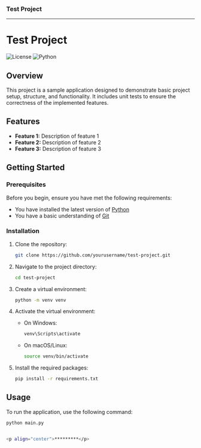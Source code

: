 ### Test Project

<!--
<p align="left" > <img src="assets/img/test.jpg" width="1000px"/> </p>
-->

---

# Test Project

![License](https://img.shields.io/badge/license-MIT-blue.svg)
![Python](https://img.shields.io/badge/python-3.8%2B-blue)

## Overview

This project is a sample application designed to demonstrate basic project setup, structure, and functionality. It includes unit tests to ensure the correctness of the implemented features.

## Features

- **Feature 1:** Description of feature 1
- **Feature 2:** Description of feature 2
- **Feature 3:** Description of feature 3

## Getting Started

### Prerequisites

Before you begin, ensure you have met the following requirements:

- You have installed the latest version of [Python](https://www.python.org/downloads/)
- You have a basic understanding of [Git](https://git-scm.com/)

### Installation

1. Clone the repository:

    ```bash
    git clone https://github.com/yourusername/test-project.git
    ```

2. Navigate to the project directory:

    ```bash
    cd test-project
    ```

3. Create a virtual environment:

    ```bash
    python -m venv venv
    ```

4. Activate the virtual environment:

    - On Windows:

        ```bash
        venv\Scripts\activate
        ```

    - On macOS/Linux:

        ```bash
        source venv/bin/activate
        ```

5. Install the required packages:

    ```bash
    pip install -r requirements.txt
    ```

## Usage

To run the application, use the following command:

```bash
python main.py


<p align="center">*********</p>

